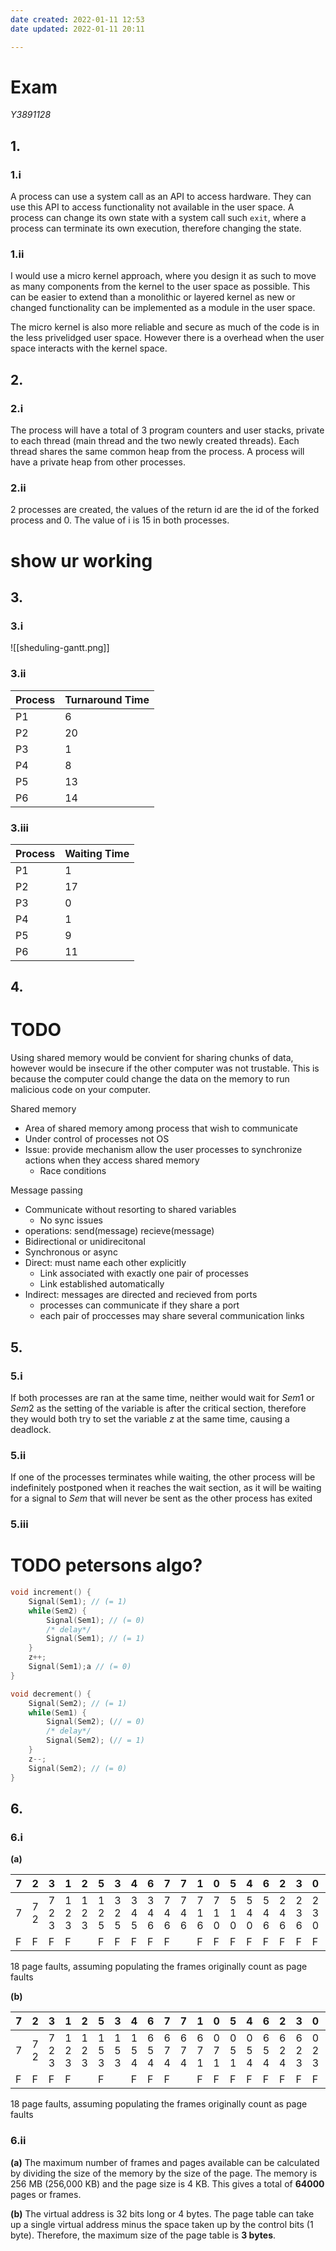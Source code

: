 ```yaml
---
date created: 2022-01-11 12:53
date updated: 2022-01-11 20:11

---
```


# Exam

_Y3891128_

## 1.

### 1.i

A process can use a system call as an API to access hardware. They can use this API to access functionality not available in the user space. A process can change its own state with a system call such `exit`, where a process can terminate its own execution, therefore changing the state.

### 1.ii

I would use a micro kernel approach, where you design it as such to move as many components from the kernel to the user space as possible. This can be easier to extend than a monolithic or layered kernel as new or changed functionality can be implemented as a module in the user space.

The micro kernel is also more reliable and secure as much of the code is in the less privelidged user space. However there is a overhead when the user space interacts with the kernel space.

## 2.

### 2.i

The process will have a total of 3 program counters and user stacks, private to each thread (main thread and the two newly created threads).  Each thread shares the same common heap from the process. A process will have a private heap from other processes.

### 2.ii

2 processes are created, the values of the return id are the id of the forked process and 0. The value of i is 15 in both processes.

# show ur working

## 3.

### 3.i

![[sheduling-gantt.png]]

### 3.ii

| Process | Turnaround Time |
| ------- | --------------- |
| P1      | 6               |
| P2      | 20              |
| P3      | 1               |
| P4      | 8               |
| P5      | 13              |
| P6      | 14              |

### 3.iii

| Process | Waiting Time |
| ------- | ------------ |
| P1      | 1            |
| P2      | 17           |
| P3      | 0            |
| P4      | 1            |
| P5      | 9            |
| P6      | 11           |

## 4.

# TODO

Using shared memory would be convient for sharing chunks of data, however would be insecure if the other computer was not trustable. This is because the computer could change the data on the memory to run malicious code on your computer.


Shared memory
- Area of shared memory among process that wish to communicate
- Under control of processes not OS
- Issue: provide mechanism allow the user processes to synchronize actions when they access shared memory
	- Race conditions

Message passing
- Communicate without resorting to shared variables
	- No sync issues
- operations: send(message) recieve(message)
- Bidirectional or unidirecitonal
- Synchronous or async
- Direct: must name each other explicitly
	- Link associated with exactly one pair of processes
	- Link established automatically
- Indirect: messages are directed and recieved from ports
	- processes can communicate if they share a port
	- each pair of proccesses may share several communication links


## 5.

### 5.i

If both processes are ran at the same time, neither would wait for $Sem1$ or $Sem2$ as the setting of the variable is after the critical section, therefore they would both try to set the variable $z$ at the same time, causing a deadlock.

### 5.ii

If one of the processes terminates while waiting, the other process will be indefinitely postponed when it reaches the wait section, as it will be waiting for a signal to $Sem$ that will never be sent as the other process has exited

### 5.iii

# TODO petersons algo?

```c
void increment() {
	Signal(Sem1); // (= 1)
	while(Sem2) {
		Signal(Sem1); // (= 0)
		/* delay*/
		Signal(Sem1); // (= 1)
	}
	z++;
	Signal(Sem1);a // (= 0)
}

void decrement() {
	Signal(Sem2); // (= 1)
	while(Sem1) {
		Signal(Sem2); (// = 0)
		/* delay*/
		Signal(Sem2); (// = 1)
	}
	z--;
	Signal(Sem2); // (= 0)
}
```

## 6.

### 6.i

**(a)**

| 7   | 2      | 3           | 1           | 2           | 5           | 3           | 4           | 6           | 7           | 7           | 1           | 0           | 5           | 4           | 6           | 2           | 3           | 0           | 1           |
| --- | ------ | ----------- | ----------- | ----------- | ----------- | ----------- | ----------- | ----------- | ----------- | ----------- | ----------- | ----------- | ----------- | ----------- | ----------- | ----------- | ----------- | ----------- | ----------- |
| 7   | 7<br>2 | 7<br>2<br>3 | 1<br>2<br>3 | 1<br>2<br>3 | 1<br>2<br>5 | 3<br>2<br>5 | 3<br>4<br>5 | 3<br>4<br>6 | 7<br>4<br>6 | 7<br>4<br>6 | 7<br>1<br>6 | 7<br>1<br>0 | 5<br>1<br>0 | 5<br>4<br>0 | 5<br>4<br>6 | 2<br>4<br>6 | 2<br>3<br>6 | 2<br>3<br>0 | 1<br>3<br>0 |
| F   | F      | F           | F           |             | F           | F           | F           | F           | F           |             | F           | F           | F           | F           | F           | F           | F           | F           | F           |


18 page faults, assuming populating the frames originally count as page faults

**(b)**

| 7   | 2      | 3           | 1           | 2           | 5           | 3           | 4           | 6           | 7           | 7           | 1           | 0           | 5           | 4           | 6           | 2           | 3           | 0           | 1           |
| --- | ------ | ----------- | ----------- | ----------- | ----------- | ----------- | ----------- | ----------- | ----------- | ----------- | ----------- | ----------- | ----------- | ----------- | ----------- | ----------- | ----------- | ----------- | ----------- |
| 7   | 7<br>2 | 7<br>2<br>3 | 1<br>2<br>3 | 1<br>2<br>3 | 1<br>5<br>3 | 1<br>5<br>3 | 1<br>5<br>4 | 6<br>5<br>4 | 6<br>7<br>4 | 6<br>7<br>4 | 6<br>7<br>1 | 0<br>7<br>1 | 0<br>5<br>1 | 0<br>5<br>4 | 6<br>5<br>4 | 6<br>2<br>4 | 6<br>2<br>3 | 0<br>2<br>3 | 0<br>1<br>3 |
| F   | F      | F           | F           |             | F           |             | F           | F           | F           |             | F           | F           | F           | F           | F           | F           | F           | F           | F           | F

18 page faults, assuming populating the frames originally count as page faults

### 6.ii

**(a)** The maximum number of frames and pages available can be calculated by dividing the size of the memory by the size of the page. The memory is 256 MB (256,000 KB) and the page size is 4 KB. This gives a total of **64000** pages or frames.

**(b)** The virtual address is 32 bits long or 4 bytes. The page table can take up a single virtual address minus the space taken up by the control bits (1 byte). Therefore, the maximum size of the page table is **3 bytes**.